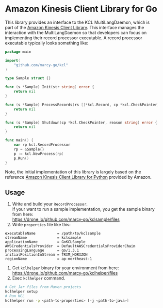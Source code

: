 # Amazon Kinesis Client Library for Go

This library provides an interface to the KCL MultiLangDaemon, which is part of the
[Amazon Kinesis Client Library](https://github.com/awslabs/amazon-kinesis-client). This interface manages the
interaction with the MultiLangDaemon so that developers can focus on
implementing their record processor executable. A record processor executable
typically looks something like:

```go
package main

import(
	"github.com/marcy-go/kcl"
)

type Sample struct {}

func (s *Sample) Init(str string) error {
	return nil
}

func (s *Sample) ProcessRecords(rs []*kcl.Record, cp *kcl.CheckPointer) error {
	return nil
}

func (s *Sample) Shutdown(cp *kcl.CheckPointer, reason string) error {
	return nil
}

func main() {
	var rp kcl.RecordProcessor
	rp = &Sample{}
	p := kcl.NewProcess(rp)
	p.Run()
}
```

Note, the initial implementation of this library is largely based on the reference [Amazon Kinesis Client Library for Python](https://github.com/awslabs/amazon-kinesis-client-python) provided by Amazon.

## Usage
1. Write and build your `RecordProcessor`.  
If your want to run a sample implementation, you get the sample binary from here:  
https://drone.io/github.com/marcy-go/kclsample/files
1. Write `properties` file like this:
```properties
executableName          = /path/to/kclsample
streamName              = kclsample
applicationName         = GoKCLSample
AWSCredentialsProvider  = DefaultAWSCredentialsProviderChain
processingLanguage      = go/1.3.1
initialPositionInStream = TRIM_HORIZON
regionName              = ap-northeast-1
```
1. Get `kclhelper` binary for your environment from here:  
https://drone.io/github.com/marcy-go/kclhelper/files
1. Exec `kclhelper` command.
```sh
# Get Jar files from Maven projects
kclhelper setup
# Run KCL
kclhelper run -p <path-to-properties> [-j <path-to-java>]
```
